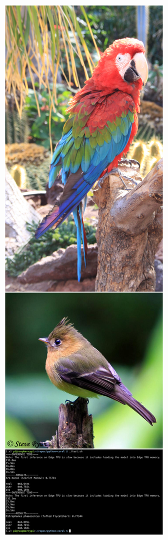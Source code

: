 ![parrot](images/parrot.jpg)
![tufted flycatcher](images/tufted_flycatcher.jpg)
![birds](birds.png)
